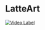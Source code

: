 # LatteArt
[![Video Label](http://img.youtube.com/vi/vYwYZeMC_QA/0.jpg)](https://youtu.be/vYwYZeMC_QA)
